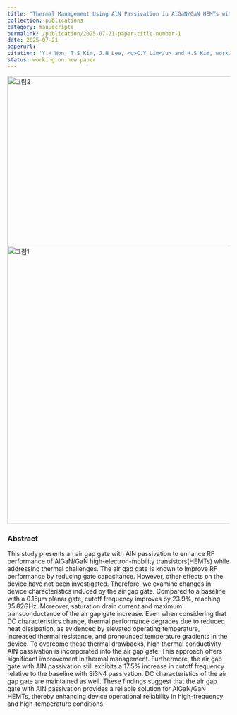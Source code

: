 ```yaml
---
title: "Thermal Management Using AlN Passivation in AlGaN/GaN HEMTs with an Air Gap Gate for Improved RF Performance"
collection: publications
category: manuscripts
permalink: /publication/2025-07-21-paper-title-number-1
date: 2025-07-21
paperurl: 
citation: 'Y.H Won, T.S Kim, J.H Lee, <u>C.Y Lim</u> and H.S Kim, working on new paper'
status: working on new paper
---
```

<img width="1917" height="385" alt="그림2" src="https://github.com/user-attachments/assets/e07fb645-3562-4641-bd8e-3c826b5ac92b" />

<img width="1509" height="630" alt="그림1" src="https://github.com/user-attachments/assets/447a89f5-edf1-4f43-b5d3-a7365d71d9d6" />


### Abstract
<div class="justify-text">
This study presents an air gap gate with AlN passivation to enhance RF performance of AlGaN/GaN high-electron-mobility transistors(HEMTs) while addressing thermal challenges. The air gap gate is known to improve RF performance by reducing gate capacitance. However, other effects on the device have not been investigated. Therefore, we examine changes in device characteristics induced by the air gap gate. Compared to a baseline with a 0.15μm planar gate, cutoff frequency improves by 23.9%, reaching 35.82GHz. Moreover, saturation drain current and maximum transconductance of the air gap gate increase. Even when considering that DC characteristics change, thermal performance degrades due to reduced heat dissipation, as evidenced by elevated operating temperature, increased thermal resistance, and pronounced temperature gradients in the device. To overcome these thermal drawbacks, high thermal conductivity AlN passivation is incorporated into the air gap gate. This approach offers significant improvement in thermal management. Furthermore, the air gap gate with AlN passivation still exhibits a 17.5% increase in cutoff frequency relative to the baseline with Si3N4 passivation. DC characteristics of the air gap gate are maintained as well. These findings suggest that the air gap gate with AlN passivation provides a reliable solution for AlGaN/GaN HEMTs, thereby enhancing device operational reliability in high-frequency and high-temperature conditions.

</div>

